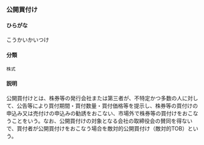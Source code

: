 <div style="display:none;">

## [あ行](securities-terms?id=あ行)
## [か行](securities-terms?id=か行)

</div>

### 公開買付け

#### ひらがな

こうかいかいつけ

#### 分類

`株式`

#### 説明

公開買付けとは、株券等の発行会社または第三者が、不特定かつ多数の人に対して、公告等により買付期間・買付数量・買付価格等を提示し、株券等の買付けの申込み又は売付けの申込みの勧誘をおこない、市場外で株券等の買付けをおこなうことをいう。なお、公開買付けの対象となる会社の取締役会の賛同を得ないで、買付者が公開買付けをおこなう場合を敵対的公開買付け（敵対的TOB）という。

<div style="display:none;">

## [さ行](securities-terms?id=さ行)
## [た行](securities-terms?id=た行)
## [な行](securities-terms?id=な行)
## [は行](securities-terms?id=は行)
## [ま行](securities-terms?id=ま行)
## [や行](securities-terms?id=や行)
## [ら行](securities-terms?id=ら行)
## [わ行](securities-terms?id=わ行)
## [英数字・記号](securities-terms?id=英数字・記号)

</div>

